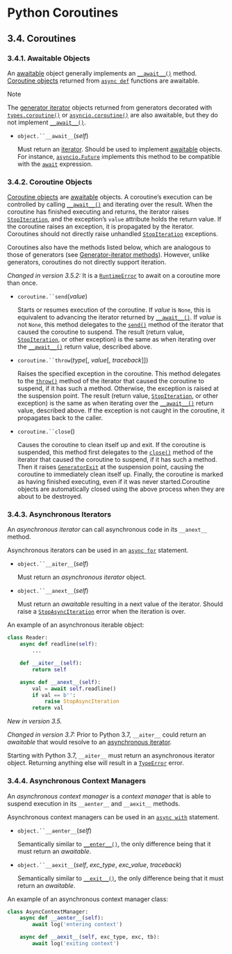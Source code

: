 # Python Coroutines

## 3.4. Coroutines

### 3.4.1. Awaitable Objects

An [awaitable](https://docs.python.org/3.9/glossary.html#term-awaitable) object generally implements an [`__await__()`](https://docs.python.org/3.9/reference/datamodel.html#object.__await__) method. [Coroutine objects](https://docs.python.org/3.9/glossary.html#term-coroutine) returned from [`async def`](https://docs.python.org/3.9/reference/compound_stmts.html#async-def) functions are awaitable.

Note

 

The [generator iterator](https://docs.python.org/3.9/glossary.html#term-generator-iterator) objects returned from generators decorated with [`types.coroutine()`](https://docs.python.org/3.9/library/types.html#types.coroutine) or [`asyncio.coroutine()`](https://docs.python.org/3.9/library/asyncio-task.html#asyncio.coroutine) are also awaitable, but they do not implement [`__await__()`](https://docs.python.org/3.9/reference/datamodel.html#object.__await__).

- `object.``__await__`(*self*)

  Must return an [iterator](https://docs.python.org/3.9/glossary.html#term-iterator). Should be used to implement [awaitable](https://docs.python.org/3.9/glossary.html#term-awaitable) objects. For instance, [`asyncio.Future`](https://docs.python.org/3.9/library/asyncio-future.html#asyncio.Future) implements this method to be compatible with the [`await`](https://docs.python.org/3.9/reference/expressions.html#await) expression.





### 3.4.2. Coroutine Objects

[Coroutine objects](https://docs.python.org/3.9/glossary.html#term-coroutine) are [awaitable](https://docs.python.org/3.9/glossary.html#term-awaitable) objects. A coroutine’s execution can be controlled by calling [`__await__()`](https://docs.python.org/3.9/reference/datamodel.html#object.__await__) and iterating over the result. When the coroutine has finished executing and returns, the iterator raises [`StopIteration`](https://docs.python.org/3.9/library/exceptions.html#StopIteration), and the exception’s `value` attribute holds the return value. If the coroutine raises an exception, it is propagated by the iterator. Coroutines should not directly raise unhandled [`StopIteration`](https://docs.python.org/3.9/library/exceptions.html#StopIteration) exceptions.

Coroutines also have the methods listed below, which are analogous to those of generators (see [Generator-iterator methods](https://docs.python.org/3.9/reference/expressions.html#generator-methods)). However, unlike generators, coroutines do not directly support iteration.

*Changed in version 3.5.2:* It is a [`RuntimeError`](https://docs.python.org/3.9/library/exceptions.html#RuntimeError) to await on a coroutine more than once.

- `coroutine.``send`(*value*)

  Starts or resumes execution of the coroutine. If *value* is `None`, this is equivalent to advancing the iterator returned by [`__await__()`](https://docs.python.org/3.9/reference/datamodel.html#object.__await__). If *value* is not `None`, this method delegates to the [`send()`](https://docs.python.org/3.9/reference/expressions.html#generator.send) method of the iterator that caused the coroutine to suspend. The result (return value, [`StopIteration`](https://docs.python.org/3.9/library/exceptions.html#StopIteration), or other exception) is the same as when iterating over the [`__await__()`](https://docs.python.org/3.9/reference/datamodel.html#object.__await__) return value, described above.

- `coroutine.``throw`(*type*[, *value*[, *traceback*]])

  Raises the specified exception in the coroutine. This method delegates to the [`throw()`](https://docs.python.org/3.9/reference/expressions.html#generator.throw) method of the iterator that caused the coroutine to suspend, if it has such a method. Otherwise, the exception is raised at the suspension point. The result (return value, [`StopIteration`](https://docs.python.org/3.9/library/exceptions.html#StopIteration), or other exception) is the same as when iterating over the [`__await__()`](https://docs.python.org/3.9/reference/datamodel.html#object.__await__) return value, described above. If the exception is not caught in the coroutine, it propagates back to the caller.

- `coroutine.``close`()

  Causes the coroutine to clean itself up and exit. If the coroutine is suspended, this method first delegates to the [`close()`](https://docs.python.org/3.9/reference/expressions.html#generator.close) method of the iterator that caused the coroutine to suspend, if it has such a method. Then it raises [`GeneratorExit`](https://docs.python.org/3.9/library/exceptions.html#GeneratorExit) at the suspension point, causing the coroutine to immediately clean itself up. Finally, the coroutine is marked as having finished executing, even if it was never started.Coroutine objects are automatically closed using the above process when they are about to be destroyed.



### 3.4.3. Asynchronous Iterators

An *asynchronous iterator* can call asynchronous code in its `__anext__` method.

Asynchronous iterators can be used in an [`async for`](https://docs.python.org/3.9/reference/compound_stmts.html#async-for) statement.

- `object.``__aiter__`(*self*)

  Must return an *asynchronous iterator* object.

- `object.``__anext__`(*self*)

  Must return an *awaitable* resulting in a next value of the iterator. Should raise a [`StopAsyncIteration`](https://docs.python.org/3.9/library/exceptions.html#StopAsyncIteration) error when the iteration is over.

An example of an asynchronous iterable object:

```python
class Reader:
    async def readline(self):
        ...

    def __aiter__(self):
        return self

    async def __anext__(self):
        val = await self.readline()
        if val == b'':
            raise StopAsyncIteration
        return val
```

*New in version 3.5.*

*Changed in version 3.7:* Prior to Python 3.7, `__aiter__` could return an *awaitable* that would resolve to an [asynchronous iterator](https://docs.python.org/3.9/glossary.html#term-asynchronous-iterator).

Starting with Python 3.7, `__aiter__` must return an asynchronous iterator object. Returning anything else will result in a [`TypeError`](https://docs.python.org/3.9/library/exceptions.html#TypeError) error.



### 3.4.4. Asynchronous Context Managers

An *asynchronous context manager* is a *context manager* that is able to suspend execution in its `__aenter__` and `__aexit__` methods.

Asynchronous context managers can be used in an [`async with`](https://docs.python.org/3.9/reference/compound_stmts.html#async-with) statement.

- `object.``__aenter__`(*self*)

  Semantically similar to [`__enter__()`](https://docs.python.org/3.9/reference/datamodel.html#object.__enter__), the only difference being that it must return an *awaitable*.

- `object.``__aexit__`(*self*, *exc_type*, *exc_value*, *traceback*)

  Semantically similar to [`__exit__()`](https://docs.python.org/3.9/reference/datamodel.html#object.__exit__), the only difference being that it must return an *awaitable*.

An example of an asynchronous context manager class:

```python
class AsyncContextManager:
    async def __aenter__(self):
        await log('entering context')

    async def __aexit__(self, exc_type, exc, tb):
        await log('exiting context')
```

